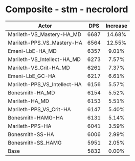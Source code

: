 # Composite - stm - necrolord
| Actor | DPS | Increase |
|---|:---:|:---:|
|Marileth-VS_Mastery-HA_MD|6687|14.68%|
|Marileth-PPS_VS_Mastery-HA|6564|12.55%|
|Emeni-LbE-HA_MD|6357|9.01%|
|Marileth-VS_Intellect-HA_MD|6273|7.57%|
|Marileth-VS_Crit-HA_MD|6261|7.37%|
|Emeni-LbE_GC-HA|6217|6.61%|
|Marileth-PPS_VS_Intellect-HA|6156|5.57%|
|Bonesmith-HA_MD|6154|5.52%|
|Marileth-HA_MD|6153|5.51%|
|Marileth-PPS_VS_Crit-HA|6147|5.40%|
|Bonesmith-HAMG-HA|6131|5.14%|
|Marileth-PPS-HA|6041|3.59%|
|Bonesmith-SS-HA|6006|2.99%|
|Bonesmith-SS_HAMG|5951|2.05%|
|Base|5832|0.00%|

